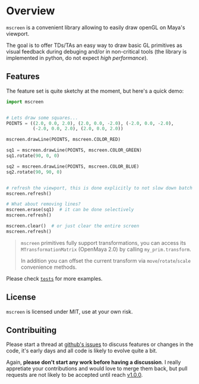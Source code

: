 # Overview
`mscreen` is a convenient library allowing to easily draw openGL on Maya's
viewport.

The goal is to offer TDs/TAs an easy way to draw basic GL primitives as visual
feedback during debuging and/or in non-critical tools (the library is
implemented in python, do not expect _high performance_).

## Features
The feature set is quite sketchy at the moment, but here's a quick demo:

```python
import mscreen


# Lets draw some squares...
POINTS = ((2.0, 0.0, 2.0), (2.0, 0.0, -2.0), (-2.0, 0.0, -2.0),
          (-2.0, 0.0, 2.0), (2.0, 0.0, 2.0))

mscreen.drawLine(POINTS, mscreen.COLOR_RED)

sq1 = mscreen.drawLine(POINTS, mscreen.COLOR_GREEN)
sq1.rotate(90, 0, 0)

sq2 = mscreen.drawLine(POINTS, mscreen.COLOR_BLUE)
sq2.rotate(90, 90, 0)


# refresh the viewport, this is done explicitly to not slow down batch drawing
mscreen.refresh()
```

```python
# What about removing lines?
mscreen.erase(sq1)  # it can be done selectively
mscreen.refresh()

mscreen.clear()  # or just clear the entire screen
mscreen.refresh()
```

> `mscreen` primitives fully support transformations, you can access its
> `MTransformationMatrix` (OpenMaya 2.0) by calling `my_prim.transform`.
>
> In addition you can offset the current transform via `move`/`rotate`/`scale`
> convenience methods.

Please check [`tests`](https://github.com/csaez/mscreen/tree/master/tests) for
more examples.

## License
`mscreen` is licensed under MIT, use at your own risk.


## Contribuiting
Please start a thread at [github's
issues](https://github.com/csaez/mscreen/issues) to discuss features or changes
in the code, it's early days and all code is likely to evolve quite a bit.

Again, __please don't start any work before having a discussion__. I really
appretiate your contributions and would love to merge them back, but
pull requests are not likely to be accepted until reach
[v1.0.0](https://github.com/csaez/mscreen/milestones/v1.0.0).
